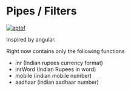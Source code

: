 # Pipes / Filters

[![aptof](https://circleci.com/gh/aptof/pipes.svg?style=shield)](https://circleci.com/gh/aptof/pipes)

Inspired by angular.
 
Right now contains only the following functions
* inr (Indian rupees currency format)
* inrWord (Indian Rupees in word)
* mobile (indian mobile number)
* aadhaar (indian aadhaar number)